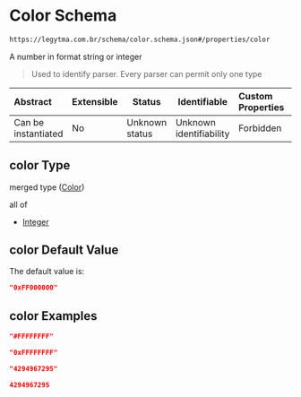 # Color Schema

```txt
https://legytma.com.br/schema/color.schema.json#/properties/color
```

A number in format string or integer


> Used to identify parser. Every parser can permit only one type
>

| Abstract            | Extensible | Status         | Identifiable            | Custom Properties | Additional Properties | Access Restrictions | Defined In                                                                                |
| :------------------ | ---------- | -------------- | ----------------------- | :---------------- | --------------------- | ------------------- | ----------------------------------------------------------------------------------------- |
| Can be instantiated | No         | Unknown status | Unknown identifiability | Forbidden         | Allowed               | none                | [app_bar_theme.schema.json\*](../schema/app_bar_theme.schema.json) |

## color Type

merged type ([Color](app_bar_theme-properties-color.md))

all of

-   [Integer](color-allof-integer.md)

## color Default Value

The default value is:

```json
"0xFF000000"
```

## color Examples

```json
"#FFFFFFFF"
```

```json
"0xFFFFFFFF"
```

```json
"4294967295"
```

```json
4294967295
```
